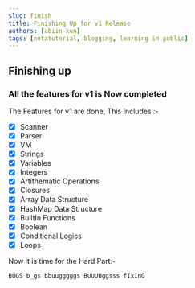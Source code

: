 ```yaml
---
slug: finish
title: Finishing Up for v1 Release
authors: [abiin-kun]
tags: [notatutorial, blogging, learning in public]
---
```


## Finishing up

### All the features for v1 is Now completed
The Features for v1 are done, This Includes :-
- [x] Scanner
- [x] Parser
- [x] VM
- [x] Strings
- [x] Variables
- [x] Integers
- [x] Artithematic Operations
- [x] Closures
- [x] Array Data Structure
- [x] HashMap Data Structure
- [x] BuiltIn Functions
- [x] Boolean
- [x] Conditional Logics
- [x] Loops

Now it is time for the Hard Part:-
```rust
BUGS b_gs bbuugggggs BUUUUggsss fIxInG
```